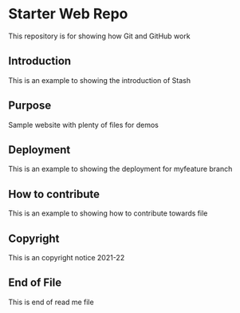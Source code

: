 # Starter Web Repo

This repository is for showing how Git and GitHub work

## Introduction
This is an example to showing the introduction of Stash

## Purpose

Sample website with plenty of files for demos

## Deployment
This is an example to showing the deployment for myfeature branch

## How to contribute
This is an example to showing how to contribute towards file

## Copyright
This is an copyright notice 2021-22

## End of File
This is end of read me file

